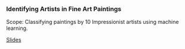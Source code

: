 ### Identifying Artists in Fine Art Paintings

Scope: Classifying paintings by 10 Impressionist artists using machine learning. 

[Slides](https://bit.do/688frida)



